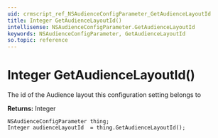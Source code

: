 ```yaml
---
uid: crmscript_ref_NSAudienceConfigParameter_GetAudienceLayoutId
title: Integer GetAudienceLayoutId()
intellisense: NSAudienceConfigParameter.GetAudienceLayoutId
keywords: NSAudienceConfigParameter, GetAudienceLayoutId
so.topic: reference
---
```


# Integer GetAudienceLayoutId()

The id of the Audience layout this configuration setting belongs to

**Returns:** Integer

```crmscript
NSAudienceConfigParameter thing;
Integer audienceLayoutId  = thing.GetAudienceLayoutId();
```

